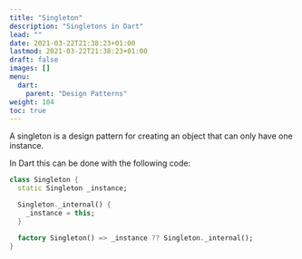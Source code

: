 ```yaml
---
title: "Singleton"
description: "Singletons in Dart"
lead: ""
date: 2021-03-22T21:38:23+01:00
lastmod: 2021-03-22T21:38:23+01:00
draft: false
images: []
menu: 
  dart:
    parent: "Design Patterns"
weight: 104
toc: true
---
```


A singleton is a design pattern for creating an object that can only have one instance.

In Dart this can be done with the following code:

```dart
class Singleton {
  static Singleton _instance;

  Singleton._internal() {
    _instance = this;
  }

  factory Singleton() => _instance ?? Singleton._internal();
}
```
